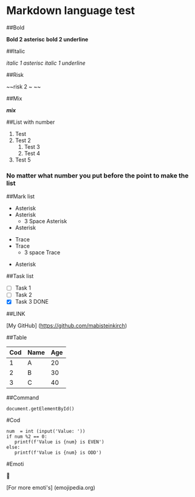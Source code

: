 # Markdown language test

##Bold

**Bold 2 asterisc** __bold 2 underline__ 

##Italic

*italic 1 asterisc* _italic 1 underline_ 

##Risk

~~risk 2 ~ ~~

##Mix

__*mix*__

##List with number

1. Test
1. Test 2 
   1. Test 3
   1. Test 4
999. Test 5

### No matter what number you put before the point to make the list

##Mark list

* Asterisk
* Asterisk
   * 3 Space Asterisk
* Asterisk
- Trace
- Trace
   - 3 space Trace
* Asterisk

##Task list

- [ ] Task 1
- [ ] Task 2
- [x] Task 3 DONE

##LINK

[My GitHub] (https://github.com/mabisteinkirch)

##Table

Cod | Name | Age 
---|---|---|
1 | A | 20
2 | B | 30
3 | C | 40

##Command 

`document.getElementById()`

#Cod

``` 
num  = int (input('Value: '))
if num %2 == 0:
   printf(f'Value is {num} is EVEN')
else:
   printf(f'Value is {num} is ODD')
```

#Emoti

:vulcan_salute:

[For more emoti's] (emojipedia.org)
